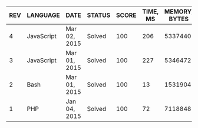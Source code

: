 | REV | LANGUAGE | DATE | STATUS | SCORE | TIME, MS | MEMORY, BYTES | IN RANKING | UNIQUE | RANKING POINTS |
|-----|----------|------|--------|-------|----------|---------------|------------|--------|----------------|
| 4 | JavaScript | Mar 02, 2015 | Solved | 100 | 206 | 5337440 | no | yes | 30.055 |
| 3 | JavaScript | Mar 01, 2015 | Solved | 100 | 227 | 5346472 | yes | yes | 30.102 |
| 2 | Bash | Mar 01, 2015 | Solved | 100 | 13 | 1531904 | yes | yes | 33.698 |
| 1 | PHP | Jan 04, 2015 | Solved | 100 | 72 | 7118848 | yes | yes | 28.933 |
